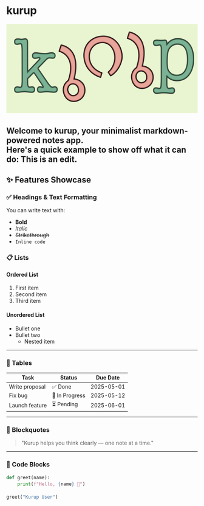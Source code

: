 # kurup

![pasted image](/notes/77b21bfd-eef1-4cc2-b881-94e05d30e2c4.png)

Welcome to **kurup**, your minimalist markdown-powered notes app.  
Here's a quick example to show off what it can do:
This is an edit.
---

## ✨ Features Showcase

### ✅ Headings & Text Formatting

You can write text with:

- **Bold**
- *Italic*
- ~~Strikethrough~~
- `Inline code`

### 📋 Lists

#### Ordered List
1. First item
2. Second item
3. Third item

#### Unordered List
- Bullet one
- Bullet two
  - Nested item

---

### 🔢 Tables

| Task           | Status     | Due Date     |
|----------------|------------|--------------|
| Write proposal | ✅ Done     | 2025-05-01   |
| Fix bug        | 🔄 In Progress | 2025-05-12   |
| Launch feature | ⏳ Pending  | 2025-06-01   |

---

### 🧠 Blockquotes

> "Kurup helps you think clearly — one note at a time."

---

### 🧱 Code Blocks

```python
def greet(name):
    print(f"Hello, {name} 👋")

greet("Kurup User")
```
